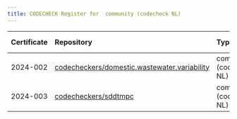 ```yaml
---
title: CODECHECK Register for  community (codecheck NL)
---
```



|Certificate |Repository                                   |Type                     |Issue |Report                                  |Check date |
|:-------|:--------------------------------|:------------------|:---|:--------------------------|:----------|
|2024-002    |[codecheckers/domestic.wastewater.variability](https://github.com/codecheckers/domestic.wastewater.variability)|community (codecheck NL) |[61](https://github.com/codecheckers/register/issues/61)|https://doi.org/10.5281/zenodo.FIXME    |2020-04-13 |
|2024-003    |[codecheckers/sddtmpc](https://github.com/codecheckers/sddtmpc)|community (codecheck NL) |[66](https://github.com/codecheckers/register/issues/66)|https://doi.org/10.5281/zenodo.11403956 |2024-05-30 |
